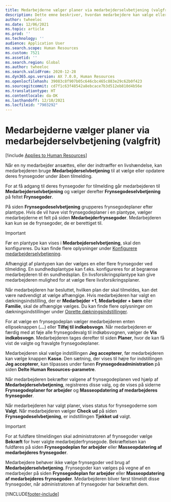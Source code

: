 ```yaml
---
title: Medarbejderne vælger planer via medarbejderselvbetjening (valgfrit)
description: Dette emne beskriver, hvordan medarbejdere kan vælge eller opdatere deres frynsegoder.
author: twheeloc
ms.date: 12/06/2021
ms.topic: article
ms.prod: ''
ms.technology: ''
audience: Application User
ms.search.scope: Human Resources
ms.custom: 7521
ms.assetid: ''
ms.search.region: Global
ms.author: twheeloc
ms.search.validFrom: 2020-12-28
ms.dyn365.ops.version: AX 7.0.0, Human Resources
ms.openlocfilehash: 39083c8f907b05c646cbc465c883e29c62b0f423
ms.sourcegitcommit: cd7f1c63f48542a8ebcace7b3d512eb810d4b56e
ms.translationtype: HT
ms.contentlocale: da-DK
ms.lasthandoff: 12/10/2021
ms.locfileid: "7903292"
---
```

# <a name="employees-select-plans-by-using-employee-self-service-optional"></a>Medarbejderne vælger planer via medarbejderselvbetjening (valgfrit)

[!include [Applies to Human Resources](../includes/applies-to-hr.md)]

Når en ny medarbejder ansættes, eller der indtræffer en livshændelse, kan medarbejderen bruge **Medarbejderselvbetjening** til at vælge eller opdatere deres frynsegoder under åben tilmelding.

For at få adgang til deres frynsegoder for tilmelding går medarbejderen til **Medarbejderselvbetjening** og vælger derefter **Frynsegodeselvbetjening** på feltet **Frynsegoder**.

På siden **Frynsegodeselvbetjening** grupperes frynsegodeplaner efter plantype. Hvis de vil have vist frynsegodeplaner i en plantype, vælger medarbejderne et felt på siden **Medarbejderfrynsegoder**. Medarbejderen kan kun se de frynsegoder, de er berettiget til.

> [!IMPORTANT]
> Før en plantype kan vises i **Medarbejderselvbetjening**, skal den konfigureres. Du kan finde flere oplysninger under [Konfigurere medarbejderselvbetjening](/hr-benefits-setup-employee-self-service.md).

Afhængigt af plantypen kan der vælges en eller flere frynsegoder ved tilmelding. En sundhedsplantype kan f.eks. konfigureres for at begrænse medarbejderen til én sundhedsplan. En livsforsikringsplantype kan give medarbejderen mulighed for at vælge flere livsforsikringsplaner.

Når medarbejderen har besluttet, hvilken plan der skal tilmeldes, kan det være nødvendigt at vælge afhængige. Hvis medarbejderen har valgt en dækningsindstilling, der er **Medarbejder +1**, **Medarbejder + børn** eller **Familie**, skal de afhængige vælges. Du kan finde flere oplysninger om dækningsindstillinger under [Oprette dækningsindstillinger](/hr-benefits-setup-coverage-options.md).

For at vælge en frynsegodeplan vælger medarbejderen enten ellipseknappen (**...**) eller **Tilføj til indkøbsvogn**. Når medarbejderen er færdig med at føje alle frynsegodevalg til indkøbsvognen, vælger de **Vis indkøbsvogn**. Medarbejderen tages derefter til siden **Planer**, hvor de kan få vist de valgte og fravalgte frynsegodeplaner.

Medarbejderen skal vælge indstillingen **Jeg accepterer**, før medarbejderen kan vælge knappen **Kasse**. Den sætning, der vises til højre for indstillingen **Jeg accepterer**, kan tilpasses under fanen **Frynsegodeadministration** på siden **Delte Human Resources-parametre**.

Når medarbejderen bekræfter valgene af frynsegodeplanen ved hjælp af **Medarbejderselvbetjening**, registreres disse valg, og de vises på siderne **Frynsegodeplaner for arbejder** og **Masseopdatering af medarbejderes frynsegoder**.

Når medarbejderen har valgt planer, vises status for frynsegoderne som **Valgt**. Når medarbejderen vælger **Check ud** på siden **Frynsegodeselvbetjening**, er indstillingen **Tjekket ud** valgt.

> [!IMPORTANT]
> For at fuldføre tilmeldingen skal administratoren af frynsegoder vælge **Bekræft** for hver valgte medarbejderfrynsegode. Bekræftelsen kan fuldføres på siden **Frynsegodeplan for arbejder** eller **Masseopdatering af medarbejderes frynsegoder**.
>

Medarbejdere behøver ikke vælge frynsegoder ved brug af **Medarbejderselvbetjening**. Frynsegoder kan vælges på vegne af en medarbejder på siden **Frynsegodeplan for arbejder** eller **Masseopdatering af medarbejderes frynsegoder**. Medarbejderen bliver først tilmeldt disse frynsegoder, når administratoren af frynsegoder har bekræftet dem.

[!INCLUDE[footer-include](../includes/footer-banner.md)]
